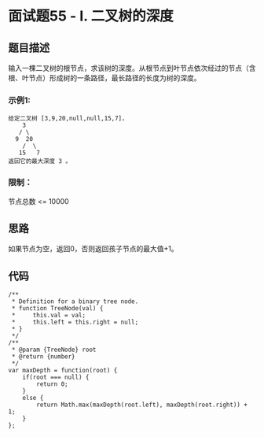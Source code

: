 # 面试题55 - I. 二叉树的深度

## 题目描述

输入一棵二叉树的根节点，求该树的深度。从根节点到叶节点依次经过的节点（含根、叶节点）形成树的一条路径，最长路径的长度为树的深度。

### 示例1:

```
给定二叉树 [3,9,20,null,null,15,7]，
 	3
   / \
  9  20
    /  \
   15   7
返回它的最大深度 3 。
```

### 限制：

节点总数 <= 10000

## 思路

如果节点为空，返回0，否则返回孩子节点的最大值+1。

## 代码

```
/**
 * Definition for a binary tree node.
 * function TreeNode(val) {
 *     this.val = val;
 *     this.left = this.right = null;
 * }
 */
/**
 * @param {TreeNode} root
 * @return {number}
 */
var maxDepth = function(root) {
    if(root === null) {
        return 0;
    }
    else {
        return Math.max(maxDepth(root.left), maxDepth(root.right)) + 1;
    }
};
```


